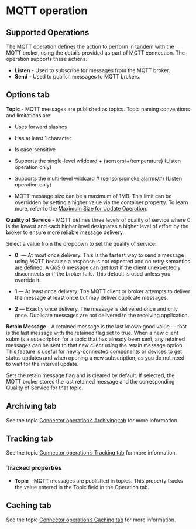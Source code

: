 # MQTT operation

<head>
  <meta name="guidename" content="Integration"/>
  <meta name="context" content="GUID-58efa676-b0c2-4c61-a932-eb8be660c91b"/>
</head>

## Supported Operations

The MQTT operation defines the action to perform in tandem with the MQTT broker, using the details provided as part of MQTT connection. The operation supports these actions:

- **Listen** - Used to subscribe for messages from the MQTT broker.
- **Send** - Used to publish messages to MQTT brokers.

## Options tab

**Topic** - 
MQTT messages are published as topics. Topic naming conventions and limitations are:

-   Uses forward slashes
-   Has at least 1 character

-   Is case-sensitive

-   Supports the single-level wildcard + \(sensors/+/temperature\) (Listen operation only)

-   Supports the multi-level wildcard \# \(sensors/smoke alarms/\#\) (Listen operation only)

- MQTT message size can be a maximum of 1MB. This limit can be overridden by setting a higher value via the container property. To learn more, refer to the [Maximum Size for Update Operation](https://help.boomi.com/docs/Atomsphere/Integration/Integration%20management/r-atm-Properties_panel_Advanced_tab_c39737e8-1b16-4fdd-b414-152694364c14#maximum-size-for-update-operation).



**Quality of Service** - 
MQTT defines three levels of quality of service where 0 is the lowest and each higher level designates a higher level of effort by the broker to ensure more reliable message delivery.

Select a value from the dropdown to set the quality of service:

-   **0**  — At most once delivery. This is the fastest way to send a message using MQTT because a response is not expected and no retry semantics are defined. A QoS 0 message can get lost if the client unexpectedly disconnects or if the broker fails. This default is used unless you override it.
-   **1** — At least once delivery. The MQTT client or broker attempts to deliver the message at least once but may deliver duplicate messages.

-   **2** — Exactly once delivery. The message is delivered once and only once. Duplicate messages are not delivered to the receiving application.


**Retain Message** - 
A retained message is the last known good value — that is the last message with the retained flag set to true. When a new client submits a subscription for a topic that has already been sent, any retained messages can be sent to that new client using the retain message option. This feature is useful for newly-connected components or devices to get status updates and when opening a new subscription, as you do not need to wait for the interval update.

Sets the retain message flag and is cleared by default. If selected, the MQTT broker stores the last retained message and the corresponding Quality of Service for that topic.

## Archiving tab

See the topic [Connector operation’s Archiving tab](../Process%20building/r-atm-Connector_operations_Archiving_tab_061fbf70-1034-4bf3-b795-e952f9338dbe.md) for more information.

## Tracking tab

See the topic [Connector operation’s Tracking tab](../Process%20building/r-atm-Connector_operations_Tracking_tab_8a03f547-738a-448c-bb0f-594bad806cfe.md) for more information.

### Tracked properties

- **Topic** - 
MQTT messages are published in topics. This property tracks the value entered in the Topic field in the Operation tab.

## Caching tab

See the topic [Connector operation’s Caching tab](../Process%20building/r-atm-Connector_operations_Caching_tab_f46b49d6-25bc-4337-ade1-9c67817b8d74.md) for more information.

